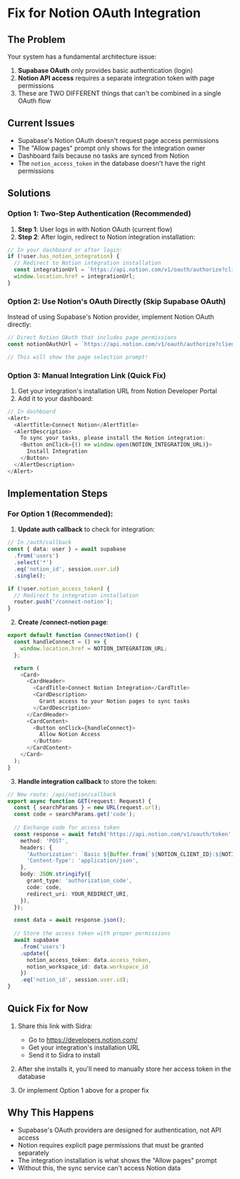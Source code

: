 # Fix for Notion OAuth Integration

## The Problem

Your system has a fundamental architecture issue:

1. **Supabase OAuth** only provides basic authentication (login)
2. **Notion API access** requires a separate integration token with page permissions
3. These are TWO DIFFERENT things that can't be combined in a single OAuth flow

## Current Issues

- Supabase's Notion OAuth doesn't request page access permissions
- The "Allow pages" prompt only shows for the integration owner
- Dashboard fails because no tasks are synced from Notion
- The `notion_access_token` in the database doesn't have the right permissions

## Solutions

### Option 1: Two-Step Authentication (Recommended)

1. **Step 1**: User logs in with Notion OAuth (current flow)
2. **Step 2**: After login, redirect to Notion integration installation:

```typescript
// In your dashboard or after login:
if (!user.has_notion_integration) {
  // Redirect to Notion integration installation
  const integrationUrl = `https://api.notion.com/v1/oauth/authorize?client_id=${NOTION_CLIENT_ID}&response_type=code&redirect_uri=${YOUR_REDIRECT_URI}&owner=user`;
  window.location.href = integrationUrl;
}
```

### Option 2: Use Notion's OAuth Directly (Skip Supabase OAuth)

Instead of using Supabase's Notion provider, implement Notion OAuth directly:

```typescript
// Direct Notion OAuth that includes page permissions
const notionOAuthUrl = `https://api.notion.com/v1/oauth/authorize?client_id=${NOTION_CLIENT_ID}&response_type=code&redirect_uri=${YOUR_CALLBACK_URL}&owner=user`;

// This will show the page selection prompt!
```

### Option 3: Manual Integration Link (Quick Fix)

1. Get your integration's installation URL from Notion Developer Portal
2. Add it to your dashboard:

```typescript
// In dashboard
<Alert>
  <AlertTitle>Connect Notion</AlertTitle>
  <AlertDescription>
    To sync your tasks, please install the Notion integration:
    <Button onClick={() => window.open(NOTION_INTEGRATION_URL)}>
      Install Integration
    </Button>
  </AlertDescription>
</Alert>
```

## Implementation Steps

### For Option 1 (Recommended):

1. **Update auth callback** to check for integration:
```typescript
// In /auth/callback
const { data: user } = await supabase
  .from('users')
  .select('*')
  .eq('notion_id', session.user.id)
  .single();

if (!user.notion_access_token) {
  // Redirect to integration installation
  router.push('/connect-notion');
}
```

2. **Create /connect-notion page**:
```typescript
export default function ConnectNotion() {
  const handleConnect = () => {
    window.location.href = NOTION_INTEGRATION_URL;
  };

  return (
    <Card>
      <CardHeader>
        <CardTitle>Connect Notion Integration</CardTitle>
        <CardDescription>
          Grant access to your Notion pages to sync tasks
        </CardDescription>
      </CardHeader>
      <CardContent>
        <Button onClick={handleConnect}>
          Allow Notion Access
        </Button>
      </CardContent>
    </Card>
  );
}
```

3. **Handle integration callback** to store the token:
```typescript
// New route: /api/notion/callback
export async function GET(request: Request) {
  const { searchParams } = new URL(request.url);
  const code = searchParams.get('code');
  
  // Exchange code for access token
  const response = await fetch('https://api.notion.com/v1/oauth/token', {
    method: 'POST',
    headers: {
      'Authorization': `Basic ${Buffer.from(`${NOTION_CLIENT_ID}:${NOTION_CLIENT_SECRET}`).toString('base64')}`,
      'Content-Type': 'application/json',
    },
    body: JSON.stringify({
      grant_type: 'authorization_code',
      code: code,
      redirect_uri: YOUR_REDIRECT_URI,
    }),
  });

  const data = await response.json();
  
  // Store the access token with proper permissions
  await supabase
    .from('users')
    .update({ 
      notion_access_token: data.access_token,
      notion_workspace_id: data.workspace_id 
    })
    .eq('notion_id', session.user.id);
}
```

## Quick Fix for Now

1. Share this link with Sidra:
   - Go to https://developers.notion.com/
   - Get your integration's installation URL
   - Send it to Sidra to install

2. After she installs it, you'll need to manually store her access token in the database

3. Or implement Option 1 above for a proper fix

## Why This Happens

- Supabase's OAuth providers are designed for authentication, not API access
- Notion requires explicit page permissions that must be granted separately
- The integration installation is what shows the "Allow pages" prompt
- Without this, the sync service can't access Notion data
